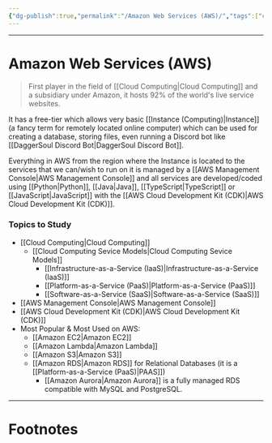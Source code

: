 ```yaml
---
{"dg-publish":true,"permalink":"/Amazon Web Services (AWS)/","tags":["coding","CloudComp"]}
---
```



---
# Amazon Web Services (AWS)
> First player in the field of [[Cloud Computing\|Cloud Computing]] and a subsidiary under Amazon, it hosts 92% of the world's live service websites.

It has a free-tier which allows very basic [[Instance (Computing)\|Instance]] (a fancy term for remotely located online computer) which can be used for creating a database, storing files, even running a Discord bot like [[DaggerSoul Discord Bot\|DaggerSoul Discord Bot]].

Everything in AWS from the region where the Instance is located to the services that we can/wish to run on it is managed by a [[AWS Management Console\|AWS Management Console]] and all services are developed/coded using [[Python\|Python]], [[Java\|Java]], [[TypeScript\|TypeScript]] or [[JavaScript\|JavaScript]] with the [[AWS Cloud Development Kit (CDK)\|AWS Cloud Development Kit (CDK)]].

### Topics to Study
- [[Cloud Computing\|Cloud Computing]]
	- [[Cloud Computing Sevice Models\|Cloud Computing Sevice Models]]
		- [[Infrastructure-as-a-Service (IaaS)\|Infrastructure-as-a-Service (IaaS)]]
		- [[Platform-as-a-Service (PaaS)\|Platform-as-a-Service (PaaS)]]
		- [[Software-as-a-Service (SaaS)\|Software-as-a-Service (SaaS)]]
- [[AWS Management Console\|AWS Management Console]]
- [[AWS Cloud Development Kit (CDK)\|AWS Cloud Development Kit (CDK)]]
- Most Popular & Most Used on AWS:
	- [[Amazon EC2\|Amazon EC2]]
	- [[Amazon Lambda\|Amazon Lambda]]
	- [[Amazon S3\|Amazon S3]]
	- [[Amazon RDS\|Amazon RDS]] for Relational Databases (it is a [[Platform-as-a-Service (PaaS)\|PAAS]])
		- [[Amazon Aurora\|Amazon Aurora]] is a fully managed RDS compatible with MySQL and PostgreSQL.

---
# Footnotes